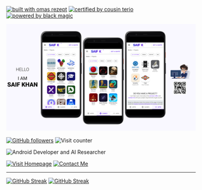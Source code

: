 [![built with omas rezept](https://img.shields.io/badge/Built%20with-Omas%20Rezept-c63f17?style=flat&labelColor=ff7043)](#) [![certified by cousin terio](https://img.shields.io/badge/Certified%20by-Cousin%20Terio-00838f?style=flat&labelColor=4dd0e1)](#) [![powered by black magic](https://img.shields.io/badge/Powered%20by-Black%20Magic-560027?style=flat&labelColor=000000)](#)

![Hello, I am Saif Khan](./header.png)

[![GitHub followers](https://img.shields.io/github/followers/saifkhichi96.svg?style=social&label=Follow&maxAge=2592000)](https://github.com/saifkhichi96?tab=followers)
![Visit counter](https://komarev.com/ghpvc/?username=saifkhichi96&style=flat-square&color=grey)

![Android Developer and AI Researcher](https://readme-typing-svg.herokuapp.com/?lines=Android+Developer+and+AI+Researcher+...&color=979797)

[![Visit Homepage](https://img.shields.io/badge/-Visit%20Homepage-212c58?style=for-the-badge)](https://www.saifkhichi.com/) [![Contact Me](https://img.shields.io/badge/-Contact%20Me-7e8eb8?style=for-the-badge)](https://www.saifkhichi.com/contact/)

---

[![GitHub Streak](https://github-readme-streak-stats.herokuapp.com?user=saifkhichi96&hide_border=true)](https://skyline.github.com/saifkhichi96/#gh-light-mode-only)
[![GitHub Streak](https://github-readme-streak-stats.herokuapp.com?user=saifkhichi96&hide_border=true&theme=dark)](https://skyline.github.com/saifkhichi96/#gh-dark-mode-only)
